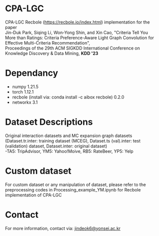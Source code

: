 # CPA-LGC
CPA-LGC Recbole (https://recbole.io/index.html) implementation for the paper   
Jin-Duk Park, Siqing Li, Won-Yong Shin, and Xin Cao,
"Criteria Tell You More than Ratings: Criteria Preference-Aware Light Graph Convolution for Effective Multi-Criteria Recommendation",   
Proceedings of the 29th ACM SIGKDD International Conference on Knowledge Discovery & Data Mining, **KDD '23**



# Dependancy
- numpy 1.21.5
- torch 1.12.1
- recbole (install via: conda install -c aibox recbole) 0.2.0
- networkx 3.1



# Dataset Descriptions
Original interaction datasets and MC expansion graph datasets    
(Dataset.tr.inter: training dataset (MCEG),  Dataset.ts (val).inter: test (validation) dataset, Dataset.inter: original dataset)   
-TA5: TripAdvisor, YM5: Yahoo!Moive, RB5: RateBeer, YP5: Yelp   

# Custom dataset
For custom dataset or any manipulation of dataset, 
please refer to the preprocessing codes in Processing_example_YM.ipynb for Recbole implementation of CPA-LGC

# Contact
For more information, contact via: jindeok6@yonsei.ac.kr
